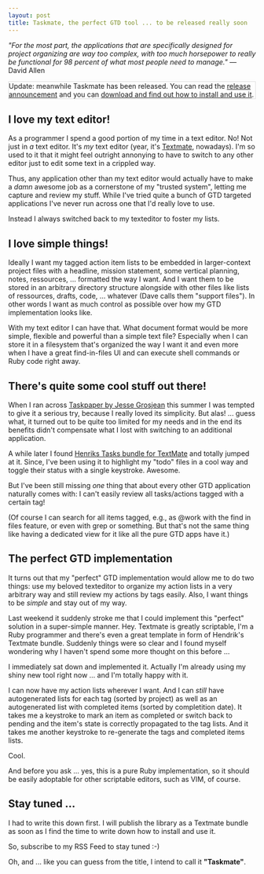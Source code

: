 ```yaml
--- 
layout: post
title: Taskmate, the perfect GTD tool ... to be released really soon
---
```

<p><em>"For the most part, the applications that are specifically designed for project organizing are way too complex, with too much horsepower to really be functional for 98 percent of what most people need to manage."</em> — David Allen</p>

<p class="update" style="border: 1px solid #ddd">Update: meanwhile Taskmate has been released. You can read the <a href="/2007/11/24/taskmate-the-missing-gtd-tool-for-your-text-editor">release announcement</a> and you can <a href="/projects/taskmate">download and find out how to install and use it</a>.</p>

<h2>I love my text editor!</h2>

<p>As a programmer I spend a good portion of my time in a text editor. No! Not just in <em>a</em> text editor. It's <em>my</em> text editor (year, it's <a href="http://macromates.com/" title="TextMate — The Missing Editor for Mac OS X">Textmate</a>, nowadays). I'm so used to it that it might feel outright annonying to have to switch to any other editor just to edit some text in a crippled way. </p>

<p>Thus, any application other than my text editor would actually have to make a <em>damn</em> awesome job as a cornerstone of my "trusted system", letting me capture and review my stuff. While I've tried quite a bunch of GTD targeted applications I've never run across one that I'd really love to use.</p>

<p>Instead I always switched back to my texteditor to foster my lists.</p>

<h2>I love simple things!</h2>

<p>Ideally I want my tagged action item lists to be embedded in larger-context project files with a headline, mission statement, some vertical planning, notes, ressources, ... formatted the way I want. And I want them to be stored in an arbitrary directory structure alongside with other files like lists of ressources, drafts, code, ... whatever (Dave calls them "support files"). In other words I want as much control as possible over how my GTD implementation looks like.</p>

<p>With my text editor I can have that. What document format would be more simple, flexible and powerful than a simple text file? Especially when I can store it in a filesystem that's organized the way I want it and even more when I have a great find-in-files UI and can execute shell commands or Ruby code right away.</p>

<h2>There's quite some cool stuff out there!</h2>

<p>When I ran across <a href="http://hogbaysoftware.com/products/taskpaper" title="Taskpaper">Taskpaper by Jesse Grosjean</a> this summer I was tempted to give it a serious try, because I really loved its simplicity. But alas! ... guess what, it turned out to be quite too limited for my needs and in the end its benefits didn't compensate what I lost with switching to an additional application.</p>

<p>A while later I found <a href="http://henrik.nyh.se/2007/08/tasks-bundle" title="Tasks bundle for TextMate &ndash;  The Pug Automatic">Henriks Tasks bundle for TextMate</a> and totally jumped at it. Since, I've been using it to highlight my "todo" files in a cool way and toggle their status with a single keystroke. Awesome.</p>

<p>But I've been still missing <em>one</em> thing that about every other GTD application naturally comes with: I can't easily review all tasks/actions tagged with a certain tag!</p>

<p> (Of course I can search for all items tagged, e.g., as @work with the find in files feature, or even with grep or something. But that's not the same thing like having a dedicated view for it like all the pure GTD apps have it.)</p>

<h2>The perfect GTD implementation</h2>

<p>It turns out that my "perfect" GTD implementation would allow me to do two things: use my beloved texteditor to organize my action lists in a very arbitrary way and still review my actions by tags easily. Also, I want things to be <em>simple</em> and stay out of my way.</p>

<p>Last weekend it suddenly stroke me that I could implement this "perfect" solution in a super-simple manner. Hey. Textmate is greatly scriptable, I'm a Ruby programmer and there's even a great template in form of Hendrik's Textmate bundle. Suddenly things were so clear and I found myself wondering why I haven't spend some more thought on this before ...</p>

<p>I immediately sat down and implemented it. Actually I'm already using my shiny new tool right now ... and I'm totally happy with it.</p>

<p>I can now have my action lists wherever I want. And I can <em>still</em> have autogenerated lists for each tag (sorted by project) as well as an autogenerated list with completed items (sorted by completition date). It takes me a keystroke to mark an item as completed or switch back to pending and the item's state is correctly propagated to the tag lists. And it takes me another keystroke to re-generate the tags and completed items lists.</p>

<p>Cool.</p>

<p>And before you ask ... yes, this is a pure Ruby implementation, so it should be easily adoptable for other scriptable editors, such as VIM, of course.</p>

<h2>Stay tuned ...</h2>

<p>I had to write this down first. I will publish the library as a Textmate bundle as soon as I find the time to write down how to install and use it.</p>

<p>So, subscribe to my RSS Feed to stay tuned :-)</p>

<p>Oh, and ... like you can guess from the title, I intend to call it <strong>"Taskmate"</strong>.</p>



